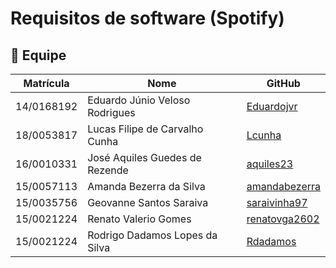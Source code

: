 # Requisitos de software (Spotify)

## 🔵  Equipe

|Matrícula|Nome|GitHub|
|---------|---------|---------------|
14/0168192|Eduardo Júnio Veloso Rodrigues |[Eduardojvr](https://github.com/Eduardojvr)
18/0053817|Lucas Filipe de Carvalho Cunha  |[Lcunha](https://github.com/Lcunha)
16/0010331|José Aquiles Guedes de Rezende|[aquiles23](https://github.com/aquiles23)
15/0057113|Amanda Bezerra da Silva|[amandabezerra](https://github.com/amandabezerra)
15/0035756|Geovanne Santos Saraiva|[saraivinha97](https://github.com/saraivinha97)
15/0021224|Renato Valerio Gomes|[renatovga2602](https://github.com/renatovga2602)
15/0021224|Rodrigo Dadamos Lopes da Silva|[Rdadamos](https://github.com/Rdadamos)

